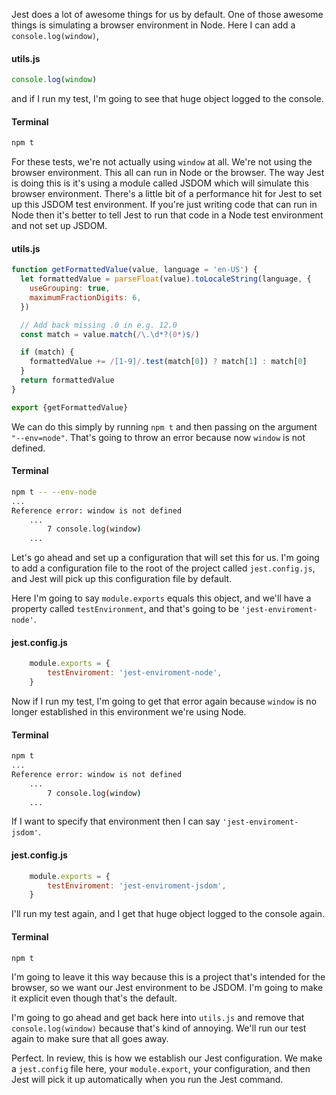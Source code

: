 Jest does a lot of awesome things for us by default. One of those awesome things is simulating a browser environment in Node. Here I can add a `console.log(window)`,

#### utils.js
```js
console.log(window)
```

and if I run my test, I'm going to see that huge object logged to the console.

#### Terminal
```bash
npm t
```

For these tests, we're not actually using `window` at all. We're not using the browser environment. This all can run in Node or the browser. The way Jest is doing this is it's using a module called JSDOM which will simulate this browser environment. There's a little bit of a performance hit for Jest to set up this JSDOM test environment. If you're just writing code that can run in Node then it's better to tell Jest to run that code in a Node test environment and not set up JSDOM.

#### utils.js
```js
function getFormattedValue(value, language = 'en-US') {
  let formattedValue = parseFloat(value).toLocaleString(language, {
    useGrouping: true,
    maximumFractionDigits: 6,
  })

  // Add back missing .0 in e.g. 12.0
  const match = value.match(/\.\d*?(0*)$/)

  if (match) {
    formattedValue += /[1-9]/.test(match[0]) ? match[1] : match[0]
  }
  return formattedValue
}

export {getFormattedValue}
```

We can do this simply by running `npm t` and then passing on the argument `"--env=node"`. That's going to throw an error because now `window` is not defined.

#### Terminal
```bash
npm t -- --env-node
...
Reference error: window is not defined
    ...
        7 console.log(window)
    ...
```

Let's go ahead and set up a configuration that will set this for us. I'm going to add a configuration file to the root of the project called `jest.config.js`, and Jest will pick up this configuration file by default.

Here I'm going to say `module.exports` equals this object, and we'll have a property called `testEnvironment`, and that's going to be `'jest-enviroment-node'`.

#### jest.config.js
```js
    module.exports = {
        testEnviroment: 'jest-enviroment-node',
    }
```
Now if I run my test, I'm going to get that error again because `window` is no longer established in this environment we're using Node.

#### Terminal
```bash
npm t
...
Reference error: window is not defined
    ...
        7 console.log(window)
    ...
```


If I want to specify that environment then I can say `'jest-enviroment-jsdom'`.

#### jest.config.js
```js
    module.exports = {
        testEnviroment: 'jest-enviroment-jsdom',
    }
```

I'll run my test again, and I get that huge object logged to the console again.

#### Terminal
```bash
npm t
```

I'm going to leave it this way because this is a project that's intended for the browser, so we want our Jest environment to be JSDOM. I'm going to make it explicit even though that's the default.

I'm going to go ahead and get back here into `utils.js` and remove that `console.log(window)` because that's kind of annoying. We'll run our test again to make sure that all goes away.

Perfect. In review, this is how we establish our Jest configuration. We make a `jest.config` file here, your `module.export`, your configuration, and then Jest will pick it up automatically when you run the Jest command.